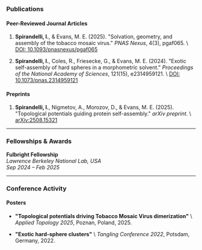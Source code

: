 ### Publications

#### Peer-Reviewed Journal Articles

1.  **Spirandelli, I.**, & Evans, M. E. (2025). "Solvation, geometry, and assembly of the tobacco mosaic virus." *PNAS Nexus*, 4(3), pgaf065. \\
    [DOI: 10.1093/pnasnexus/pgaf065](https://doi.org/10.1093/pnasnexus/pgaf065)

2.  **Spirandelli, I.**, Coles, R., Friesecke, G., & Evans, M. E. (2024). "Exotic self-assembly of hard spheres in a morphometric solvent." *Proceedings of the National Academy of Sciences*, 121(15), e2314959121. \\
    [DOI: 10.1073/pnas.2314959121](https://doi.org/10.1073/pnas.2314959121)

#### Preprints

1.  **Spirandelli, I.**, Nigmetov, A., Morozov, D., & Evans, M. E. (2025). "Topological potentials guiding protein self-assembly." *arXiv preprint*. \\
    [arXiv:2508.15321](https://arxiv.org/abs/2508.15321)

---

### Fellowships & Awards

**Fulbright Fellowship**  
*Lawrence Berkeley National Lab, USA*  
*Sep 2024 – Feb 2025*

---

### Conference Activity

#### Posters

*   **"Topological potentials driving Tobacco Mosaic Virus dimerization"** \\
    *Applied Topology 2025*, Poznan, Poland, 2025.

*   **"Exotic hard-sphere clusters"** \\
    *Tangling Conference 2022*, Potsdam, Germany, 2022.
